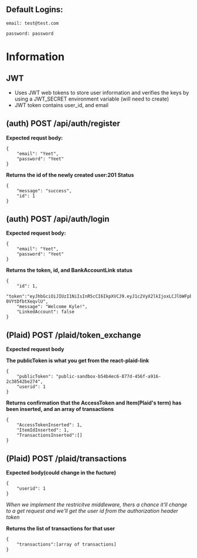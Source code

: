 ## Default Logins:

`email: test@test.com`

`password: password`

# Information

## JWT

- Uses JWT web tokens to store user information and verifies the keys by using a JWT_SECRET environment variable (will need to create)
- JWT token contains user_id, and email


## (auth) **POST** /api/auth/register

 **Expected requst body:**

    {
        "email": "Yeet",
        "password": "Yeet"
    }

**Returns the id of the newly created user:201 Status**

    {
        "message": "success",
        "id": 1
    }

## (auth) **POST** /api/auth/login

**Expected request body:**

    {
        "email": "Yeet",
        "password": "Yeet"
    }

**Returns the token, id, and BankAccountLink status**

    {
        "id": 1,
        "token":"eyJhbGciOiJIUzI1NiIsInR5cCI6IkpXVCJ9.eyJ1c2VyX2lkIjoxLCJlbWFpbCI6Ikt5bGUiLCJpYXQiOjE1ODAyMzU0NzMsImV4cCI6MTU4MDI0OTg3M30.vOU1ZbHcLxOgCtD50Pu7JqHiudEc-0VYtDfbtXeqvlU",
        "message": "Welcome Kyle!",
        "LinkedAccount": false
    }

## (Plaid) **POST** /plaid/token_exchange

**Expected request body**

**The publicToken is what you get from the react-plaid-link**

    {
        "publicToken": "public-sandbox-b54b4ec6-877d-456f-a916-2c38542be274",
        "userid": 1
    }

**Returns confirmation that the AccessToken and Item(Plaid's term) has been inserted, and an array of transactions**

    {
        "AccessTokenInserted": 1,
        "ItemIdInserted": 1,
        "TransactionsInserted":[]
    }

## (Plaid) **POST** /plaid/transactions

**Expected body(could change in the fucture)**

    {
        "userid": 1
    }

*When we implement the restricitve middleware, thers a chance it'll change to a get request and we'll get the user id from the authorization header token*

**Returns the list of transactions for that user**

    {
        "transactions":[array of transactions]
    }
